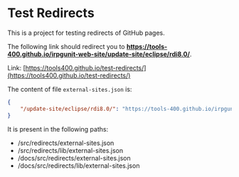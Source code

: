 # Test Redirects

This is a project for testing redirects of GitHub pages.

The following link should redirect you to **https://tools-400.github.io/irpgunit-web-site/update-site/eclipse/rdi8.0/**.

Link: [https://tools400.github.io/test-redirects/](https://tools400.github.io/test-redirects/)

The content of file `external-sites.json` is:

```json
{
    "/update-site/eclipse/rdi8.0/": "https://tools-400.github.io/irpgunit-web-site/update-site/eclipse/rdi8.0/"
}
```

It is present in the following paths:

* /src/redirects/external-sites.json
* /src/redirects/lib/external-sites.json
* /docs/src/redirects/external-sites.json
* /docs/src/redirects/lib/external-sites.json
